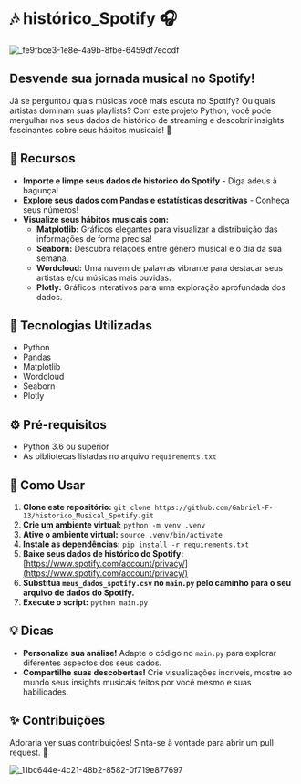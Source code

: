 # 🎶 histórico_Spotify 🎧

![_fe9fbce3-1e8e-4a9b-8fbe-6459df7eccdf](https://github.com/Gabriel-F-13/historico_Musical_Spotify/assets/110562425/e463b50f-3a75-4e8c-80a3-7bf5dceffb3d)


## Desvende sua jornada musical no Spotify!

Já se perguntou quais músicas você mais escuta no Spotify? Ou quais artistas dominam suas playlists? Com este projeto Python, você pode mergulhar nos seus dados de histórico de streaming e descobrir insights fascinantes sobre seus hábitos musicais! 🎉

## 🚀 Recursos

* **Importe e limpe seus dados de histórico do Spotify** - Diga adeus à bagunça!
* **Explore seus dados com Pandas e estatísticas descritivas** - Conheça seus números!
* **Visualize seus hábitos musicais com:**
    * **Matplotlib:** Gráficos elegantes para visualizar a distribuição das informações de forma precisa!
    * **Seaborn:** Descubra relações entre gênero musical e o dia da sua semana.
    * **Wordcloud:** Uma nuvem de palavras vibrante para destacar seus artistas e/ou músicas mais ouvidas.
    * **Plotly:** Gráficos interativos para uma exploração aprofundada dos dados.

## 🧰 Tecnologias Utilizadas

* Python
* Pandas
* Matplotlib
* Wordcloud
* Seaborn
* Plotly

## ⚙️ Pré-requisitos

* Python 3.6 ou superior
* As bibliotecas listadas no arquivo `requirements.txt`

## 👣 Como Usar

1. **Clone este repositório:** `git clone https://github.com/Gabriel-F-13/historico_Musical_Spotify.git`
2. **Crie um ambiente virtual:** `python -m venv .venv`
3. **Ative o ambiente virtual:** `source .venv/bin/activate`
4. **Instale as dependências:** `pip install -r requirements.txt`
5. **Baixe seus dados de histórico do Spotify:** [https://www.spotify.com/account/privacy/](https://www.spotify.com/account/privacy/)
6. **Substitua `meus_dados_spotify.csv` no `main.py` pelo caminho para o seu arquivo de dados do Spotify.**
7. **Execute o script:** `python main.py`

## 💡 Dicas

* **Personalize sua análise!** Adapte o código no `main.py` para explorar diferentes aspectos dos seus dados.
* **Compartilhe suas descobertas!** Crie visualizações incríveis, mostre ao mundo seus insights musicais feitos por você mesmo e suas habilidades.

## ✨ Contribuições

Adoraria ver suas contribuições! Sinta-se à vontade para abrir um pull request. 🤝

![_11bc644e-4c21-48b2-8582-0f719e877697](https://github.com/Gabriel-F-13/historico_Musical_Spotify/assets/110562425/1c8c49cd-4eeb-4838-a4d0-9e40e34fab62)
